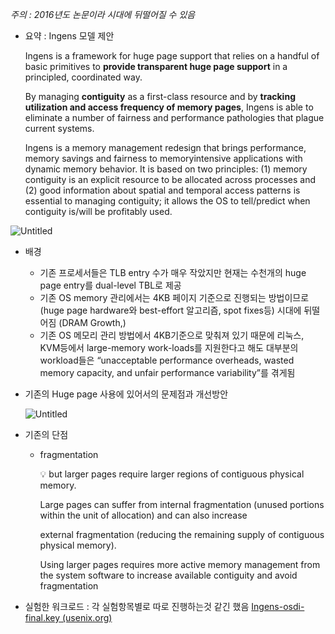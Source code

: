 *주의 : 2016년도 논문이라 시대에 뒤떨어질 수 있음*

- 요약 : Ingens 모델 제안
    
    Ingens is a framework for huge page support that relies on a handful of basic primitives to **provide transparent huge page support** in a principled, coordinated way.
    
    By managing **contiguity** as a first-class resource and by **tracking utilization and access frequency of memory pages**, Ingens is able to eliminate a number of fairness and performance pathologies that plague current systems.
    
    Ingens is a memory management redesign that brings
    performance, memory savings and fairness to memoryintensive applications with dynamic memory behavior.
    It is based on two principles: (1) memory contiguity is
    an explicit resource to be allocated across processes and
    (2) good information about spatial and temporal access
    patterns is essential to managing contiguity; it allows the
    OS to tell/predict when contiguity is/will be profitably
    used. 
    

![Untitled](https://s3-us-west-2.amazonaws.com/secure.notion-static.com/6dd2879f-4ffb-4d25-9f66-e656ab63d27a/Untitled.png)

- 배경
    - 기존 프로세서들은 TLB entry 수가 매우 작았지만 현재는 수천개의 huge page entry를 dual-level TBL로 제공
    - 기존 OS memory 관리에서는 4KB 페이지 기준으로 진행되는 방법이므로 (huge page hardware와 best-effort 알고리즘, spot fixes등) 시대에 뒤떨어짐 (DRAM Growth,)
    - 기존 OS 메모리 관리 방법에서 4KB기준으로 맞춰져 있기 때문에 리눅스, KVM등에서 large-memory work-loads를 지원한다고 해도 대부분의 workload들은 “unacceptable performance overheads, wasted memory capacity, and unfair performance variability”를 겪게됨

- 기존의 Huge page 사용에 있어서의 문제점과 개선방안
    
    ![Untitled](https://s3-us-west-2.amazonaws.com/secure.notion-static.com/e8f19f4c-2dc4-4fab-9f4a-dd2d7d011fc0/Untitled.png)
    

- 기존의 단점
    - fragmentation
        
        <aside>
        💡 but larger pages require larger regions of contiguous physical memory. 
        
        Large pages can suffer from internal fragmentation (unused portions within the unit of allocation) and can also increase
        
        external fragmentation (reducing the remaining supply of contiguous physical memory). 
        
        Using larger pages requires more active memory management from the system
        software to increase available contiguity and avoid fragmentation
        
        </aside>
        

- 실험한 워크로드
: 각 실험항목별로 따로 진행하는것 같긴 했음
[Ingens-osdi-final.key (usenix.org)](https://www.usenix.org/sites/default/files/conference/protected-files/osdi16_slides_kwon.pdf)
